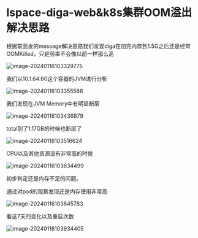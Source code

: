 # lspace-diga-web&k8s集群OOM溢出解决思路

根据前面发的message解决思路我们发现diga在加完内存到1.5G之后还是经常OOMKilled，只是频率不会像以前一样那么高

![image-20240116103329775](https://lyx-study-note-image.oss-cn-shenzhen.aliyuncs.com/img/image-20240116103329775.png) 



我们以10.1.64.60这个容器的JVM进行分析

![image-20240116103355588](https://lyx-study-note-image.oss-cn-shenzhen.aliyuncs.com/img/image-20240116103355588.png) 



我们发现在JVM Memory中有明显断层

 ![image-20240116103436879](https://lyx-study-note-image.oss-cn-shenzhen.aliyuncs.com/img/image-20240116103436879.png)

total到了1.17GB的时候也断层了

![image-20240116103516624](https://lyx-study-note-image.oss-cn-shenzhen.aliyuncs.com/img/image-20240116103516624.png) 



CPU以及其他资源没有非常高的时候

![image-20240116103634499](https://lyx-study-note-image.oss-cn-shenzhen.aliyuncs.com/img/image-20240116103634499.png) 



初步判定还是内存不足的问题。

通过对pod的观察发现还是内存使用非常高

![image-20240116103845783](https://lyx-study-note-image.oss-cn-shenzhen.aliyuncs.com/img/image-20240116103845783.png)

看这7天的变化以及重启次数

![image-20240116103934405](https://lyx-study-note-image.oss-cn-shenzhen.aliyuncs.com/img/image-20240116103934405.png) 





























